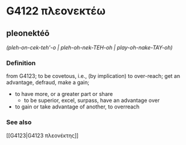 # G4122 πλεονεκτέω

## pleonektéō

_(pleh-on-cek-teh'-o | pleh-oh-nek-TEH-oh | play-oh-nake-TAY-oh)_

### Definition

from G4123; to be covetous, i.e., (by implication) to over-reach; get an advantage, defraud, make a gain; 

- to have more, or a greater part or share
  - to be superior, excel, surpass, have an advantage over
- to gain or take advantage of another, to overreach

### See also

[[G4123|G4123 πλεονέκτης]]

